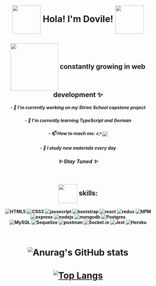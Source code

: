 
<h1 align="center"> <img src="https://media.giphy.com/media/YZjFV69SShm1nWApIt/giphy.gif" width="90" align="center"/> <strong  align="center"> Hola! I'm Dovile! <strong> <img src="https://media.giphy.com/media/YZjFV69SShm1nWApIt/giphy.gif" width="90" align="center"/></h1>

## <img src="https://media.giphy.com/media/9apbJ0zKpujFkOLzmy/giphy.gif" width="150" align="center"/> constantly growing in web development ✨
<!--
**doviletumaite/doviletumaite** is a ✨ _special_ ✨ repository because its `README.md` (this file) appears on your GitHub profile.

Here are some ideas to get you started:
-->
##### - 🔭 I'm currently working on my Strive School capstone project 
##### - 🌱 I’m currently learning TypeScript and German 
##### - 📫 How to reach me: 👉<a href="https://www.linkedin.com/in/dovile-tumaite-24b952197/" target="_blank">  <img src="https://img.shields.io/badge/LinkedIn-0077B5?style=for-the-badge&logo=linkedin&logoColor=white" align="center"/></a>
##### - 🚀 I study new materials every day 

### <p align="center"><i> ✨ Stay Tuned ✨ </i></p>
  
  <br />

## <img src="https://media2.giphy.com/media/2UuHBoE4vxcJvBgTMU/giphy.gif?cid=ecf05e4772wk9fnaxgthqwqptuwd8k8tqxbone8doet2atui&rid=giphy.gif&ct=s" width="60" align="center"/> skills: 

![HTML5](https://img.shields.io/badge/HTML-239120?style=for-the-badge&logo=html5&logoColor=white&label=%20)
![CSS3](https://img.shields.io/badge/CSS-239120?&style=for-the-badge&logo=css3&logoColor=white&label=%20)
![javascript](https://img.shields.io/badge/JavaScript-F7DF1E?style=for-the-badge&logo=javascript&logoColor=black&label=%20)
![bootstrap](https://img.shields.io/badge/bootstrap-%23563D7C.svg?style=for-the-badge&logo=bootstrap&logoColor=white)
![react](https://img.shields.io/badge/React-20232A?style=for-the-badge&logo=react&logoColor=61DAFB&label=%20)
![redux](https://img.shields.io/badge/Redux-593D88?style=for-the-badge&logo=redux&logoColor=white&label=%20)
![NPM](https://img.shields.io/badge/NPM-%23000000.svg?style=for-the-badge&logo=npm&logoColor=white&label=%20)
![express](https://img.shields.io/badge/Express.js-404D59?style=for-the-badge&label=%20)
![nodejs](https://img.shields.io/badge/Node.js-43853D?style=for-the-badge&logo=node.js&logoColor=white&label=%20)
![mongodb](https://img.shields.io/badge/MongoDB-4EA94B?style=for-the-badge&logo=mongodb&logoColor=white&label=%20)
![Postgres](https://img.shields.io/badge/postgres-%23316192.svg?style=for-the-badge&logo=postgresql&logoColor=white&label=%20)  
![MySQL](https://img.shields.io/badge/mysql-%2300f.svg?style=for-the-badge&logo=mysql&logoColor=white&label=%20)
![Sequelize](https://img.shields.io/badge/Sequelize-52B0E7?style=for-the-badge&logo=Sequelize&logoColor=white&label=%20)
![postman](https://img.shields.io/static/v1?message=Postman&logo=postman&labelColor=5c5c5c&color=FF6C37&logoColor=white&label=%20)
![Socket.io](https://img.shields.io/badge/Socket.io-black?style=for-the-badge&logo=socket.io&badgeColor=010101&label=%20)
![Jest](https://img.shields.io/badge/-jest-%23C21325?style=for-the-badge&logo=jest&logoColor=white&label=%20)
![Heroku](https://img.shields.io/badge/heroku-%23430098.svg?style=for-the-badge&logo=heroku&logoColor=white&label=%20)

<br />

# ![Anurag's GitHub stats](https://github-readme-stats.vercel.app/api?username=doviletumaite&show_icons=true&theme=radical&align=center)
# [![Top Langs](https://github-readme-stats.vercel.app/api/top-langs/?username=doviletumaite&langs_count=8&theme=radical&align=center)](https://github.com/anuraghazra/github-readme-stats)

